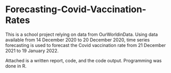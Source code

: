 # Forecasting-Covid-Vaccination-Rates
This is a school project relying on data from OurWorldinData. Using data available from 14 December 2020 to 20 December 2020, time series forecasting is used to forecast the Covid vaccination rate from 21 December 2021 to 19 January 2022.

Attached is a written report, code, and the code output. Programming was done in R.
